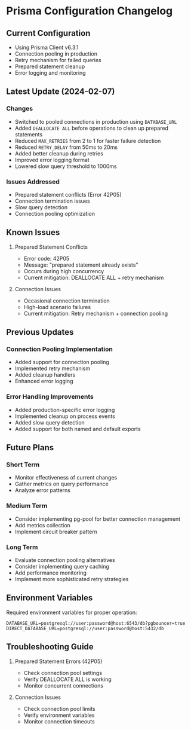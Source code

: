 # Prisma Configuration Changelog

## Current Configuration
- Using Prisma Client v6.3.1
- Connection pooling in production
- Retry mechanism for failed queries
- Prepared statement cleanup
- Error logging and monitoring

## Latest Update (2024-02-07)
### Changes
- Switched to pooled connections in production using `DATABASE_URL`
- Added `DEALLOCATE ALL` before operations to clean up prepared statements
- Reduced `MAX_RETRIES` from 2 to 1 for faster failure detection
- Reduced `RETRY_DELAY` from 50ms to 20ms
- Added better cleanup during retries
- Improved error logging format
- Lowered slow query threshold to 1000ms

### Issues Addressed
- Prepared statement conflicts (Error 42P05)
- Connection termination issues
- Slow query detection
- Connection pooling optimization

## Known Issues
1. Prepared Statement Conflicts
   - Error code: 42P05
   - Message: "prepared statement already exists"
   - Occurs during high concurrency
   - Current mitigation: DEALLOCATE ALL + retry mechanism

2. Connection Issues
   - Occasional connection termination
   - High-load scenario failures
   - Current mitigation: Retry mechanism + connection pooling

## Previous Updates

### Connection Pooling Implementation
- Added support for connection pooling
- Implemented retry mechanism
- Added cleanup handlers
- Enhanced error logging

### Error Handling Improvements
- Added production-specific error logging
- Implemented cleanup on process events
- Added slow query detection
- Added support for both named and default exports

## Future Plans

### Short Term
- Monitor effectiveness of current changes
- Gather metrics on query performance
- Analyze error patterns

### Medium Term
- Consider implementing pg-pool for better connection management
- Add metrics collection
- Implement circuit breaker pattern

### Long Term
- Evaluate connection pooling alternatives
- Consider implementing query caching
- Add performance monitoring
- Implement more sophisticated retry strategies

## Environment Variables
Required environment variables for proper operation:

```env
DATABASE_URL=postgresql://user:password@host:6543/db?pgbouncer=true
DIRECT_DATABASE_URL=postgresql://user:password@host:5432/db
```

## Troubleshooting Guide
1. Prepared Statement Errors (42P05)
   - Check connection pool settings
   - Verify DEALLOCATE ALL is working
   - Monitor concurrent connections

2. Connection Issues
   - Check connection pool limits
   - Verify environment variables
   - Monitor connection timeouts 